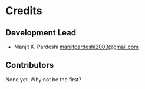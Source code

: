 # Credits

## Development Lead

* Manjit K. Pardeshi <manjitpardeshi2003@gmail.com>

## Contributors

None yet. Why not be the first?
